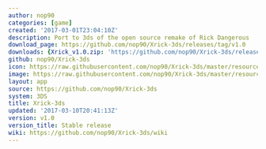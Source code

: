```yaml
---
author: nop90
categories: [game]
created: '2017-03-01T23:04:10Z'
description: Port to 3ds of the open source remake of Rick Dangerous
download_page: https://github.com/nop90/Xrick-3ds/releases/tag/v1.0
downloads: {Xrick_v1.0.zip: 'https://github.com/nop90/Xrick-3ds/releases/download/v1.0/Xrick_v1.0.zip'}
github: nop90/Xrick-3ds
icon: https://raw.githubusercontent.com/nop90/Xrick-3ds/master/resources/icon.png
image: https://raw.githubusercontent.com/nop90/Xrick-3ds/master/resources/banner.png
layout: app
source: https://github.com/nop90/Xrick-3ds
system: 3DS
title: Xrick-3ds
updated: '2017-03-10T20:41:13Z'
version: v1.0
version_title: Stable release
wiki: https://github.com/nop90/Xrick-3ds/wiki
---
```

